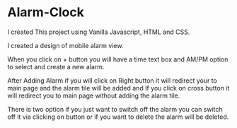 # Alarm-Clock

I created This project using Vanilla Javascript, HTML and CSS.

I created a design of mobile alarm view.

When you click on + button you will have a time text box and AM/PM option to select and create a new alarm.

After Adding Alarm if you will click on Right button it will redirect your to main page and the alarm tile will be added and If you click on cross button it will redirect you to main page without adding the alarm tile.

There is two option if you just want to switch off the alarm you can switch off it via clicking on button or if you want to delete the alarm will be deleted.

